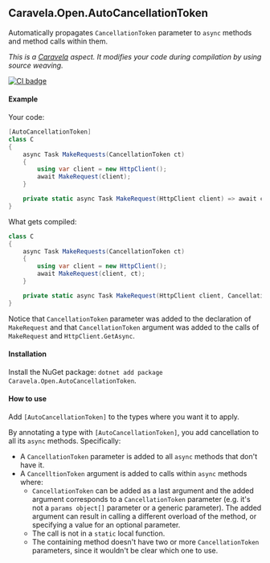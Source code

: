 ## Caravela.Open.AutoCancellationToken 
Automatically propagates `CancellationToken` parameter to `async` methods and method calls within them.

*This is a [Caravela](https://postsharp.net/caravela) aspect. It modifies your code during compilation by using source weaving.*
 
[![CI badge](https://github.com/postsharp/Caravela.Open.AutoCancellationToken/workflows/Full%20Pipeline/badge.svg)](https://github.com/postsharp/Caravela.Open.AutoCancellationToken/actions?query=workflow%3A%22Full+Pipeline%22)

#### Example
Your code:
```csharp
[AutoCancellationToken]
class C
{
    async Task MakeRequests(CancellationToken ct)
    {
        using var client = new HttpClient();
        await MakeRequest(client);
    }

    private static async Task MakeRequest(HttpClient client) => await client.GetAsync("https://example.org");
}
```
What gets compiled:
```csharp
class C
{
    async Task MakeRequests(CancellationToken ct)
    {
        using var client = new HttpClient();
        await MakeRequest(client, ct);
    }

    private static async Task MakeRequest(HttpClient client, CancellationToken cancellationToken = default) => await client.GetAsync("https://example.org", cancellationToken);
}
```

Notice that `CancellationToken` parameter was added to the declaration of `MakeRequest` and that `CancellationToken` argument was added to the calls of `MakeRequest` and `HttpClient.GetAsync`.

#### Installation
Install the NuGet package: `dotnet add package Caravela.Open.AutoCancellationToken`.

#### How to use

Add `[AutoCancellationToken]` to the types where you want it to apply.

By annotating a type with `[AutoCancellationToken]`, you add cancellation to all its `async` methods. Specifically:

* A `CancellationToken` parameter is added to all `async` methods that don't have it.
* A `CancelltionToken` argument is added to calls within `async` methods where:
    * `CancellationToken` can be added as a last argument and the added argument corresponds to a `CancellationToken` parameter (e.g. it's not a `params object[]` parameter or a generic parameter). The added argument can result in calling a different overload of the method, or specifying a value for an optional parameter.
    * The call is not in a `static` local function.
    * The containing method doesn't have two or more `CancellationToken` parameters, since it wouldn't be clear which one to use.